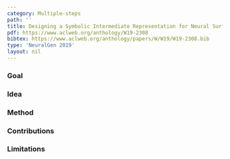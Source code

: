 ```yaml
---
category: Multiple-steps
path: ''
title: Designing a Symbolic Intermediate Representation for Neural Surface Realization
pdf: https://www.aclweb.org/anthology/W19-2308
bibtex: https://www.aclweb.org/anthology/papers/W/W19/W19-2308.bib
type: 'NeuralGen 2019'
layout: nil
---
```


### Goal

### Idea

### Method 

### Contributions

### Limitations